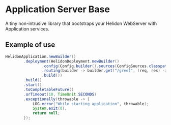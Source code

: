 # Application Server Base

A tiny non-intrusive library that bootstraps your Helidon WebServer with Application services. 

## Example of use

```java
HelidonApplication.newBuilder()
        .deployment(HelidonDeployment.newBuilder()
                .config(Config.builder().sources(ConfigSources.classpath("application-test.yaml")).build())
                .routing(builder -> builder.get("/greet", (req, res) -> res.send("Hello World!")))
                .build())
        .build()
        .start()
        .toCompletableFuture()
        .orTimeout(10, TimeUnit.SECONDS)
        .exceptionally(throwable -> {
            LOG.error("While starting application", throwable);
            System.exit(0);
            return null;
        });
```
